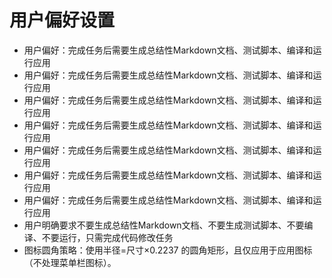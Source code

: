 # 用户偏好设置

- 用户偏好：完成任务后需要生成总结性Markdown文档、测试脚本、编译和运行应用
- 用户偏好：完成任务后需要生成总结性Markdown文档、测试脚本、编译和运行应用
- 用户偏好：完成任务后需要生成总结性Markdown文档、测试脚本、编译和运行应用
- 用户偏好：完成任务后需要生成总结性Markdown文档、测试脚本、编译和运行应用
- 用户偏好：完成任务后需要生成总结性Markdown文档、测试脚本、编译和运行应用
- 用户偏好：完成任务后需要生成总结性Markdown文档、测试脚本、编译和运行应用
- 用户偏好：完成任务后需要生成总结性Markdown文档、测试脚本、编译和运行应用
- 用户明确要求不要生成总结性Markdown文档、不要生成测试脚本、不要编译、不要运行，只需完成代码修改任务
- 图标圆角策略：使用半径=尺寸×0.2237 的圆角矩形，且仅应用于应用图标（不处理菜单栏图标）。
